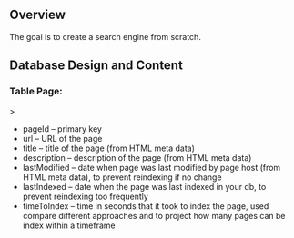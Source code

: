 <h2>
	Overview
</h2>

<p>
	The goal is to create a search engine from scratch.
</p>

<h2>
	Database Design and Content
</h2>

<h3>
	Table Page:
</h3>>
<ul>
	<li>pageId – primary key</li>
	<li>url – URL of the page</li>
	<li>title – title of the page (from HTML meta data)</li>
	<li>description – description of the page (from HTML meta data)</li>
	<li>lastModified – date when page was last modified by page host (from HTML meta data), to prevent reindexing if no change</li>
	<li>lastIndexed – date when the page was last indexed in your db, to prevent reindexing too frequently</li>
	<li>timeToIndex – time in seconds that it took to index the page, used compare different approaches and to project how many pages can be index within a timeframe</li>
</ul>

